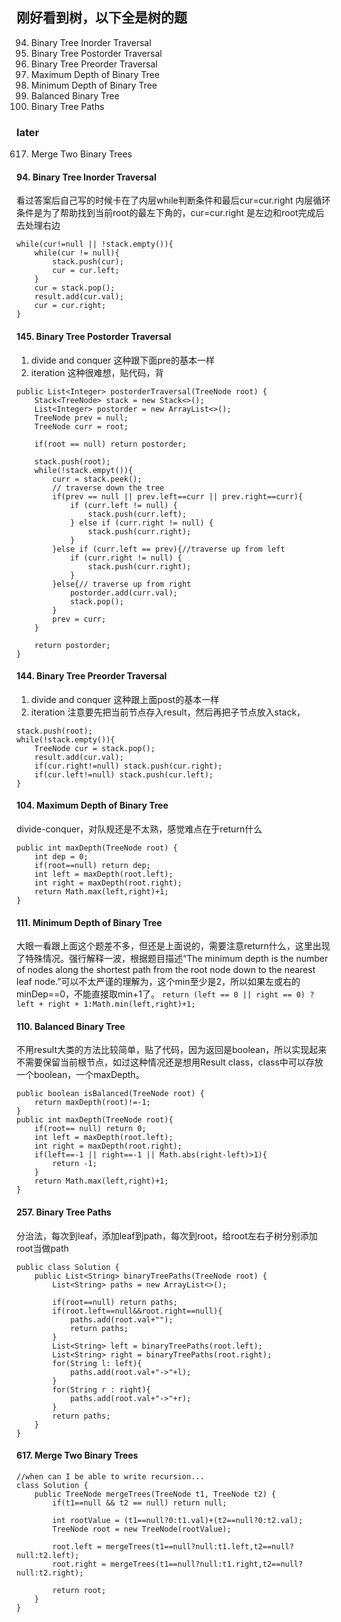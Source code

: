 ## 刚好看到树，以下全是树的题
94. Binary Tree Inorder Traversal
145. Binary Tree Postorder Traversal
144. Binary Tree Preorder Traversal
104. Maximum Depth of Binary Tree
111. Minimum Depth of Binary Tree
110. Balanced Binary Tree
257. Binary Tree Paths

### later
617. Merge Two Binary Trees



#### 94. Binary Tree Inorder Traversal
看过答案后自己写的时候卡在了内层while判断条件和最后cur=cur.right 内层循环条件是为了帮助找到当前root的最左下角的，cur=cur.right 是左边和root完成后去处理右边
```
while(cur!=null || !stack.empty()){
    while(cur != null){
        stack.push(cur);
        cur = cur.left;
    }  
    cur = stack.pop();
    result.add(cur.val);
    cur = cur.right;
}
```

#### 145. Binary Tree Postorder Traversal
1. divide and conquer 这种跟下面pre的基本一样
2. iteration 这种很难想，贴代码，背
```
public List<Integer> postorderTraversal(TreeNode root) {
    Stack<TreeNode> stack = new Stack<>();
    List<Integer> postorder = new ArrayList<>();
    TreeNode prev = null;
    TreeNode curr = root;
    
    if(root == null) return postorder;
    
    stack.push(root);
    while(!stack.empyt()){
        curr = stack.peek();
        // traverse down the tree
        if(prev == null || prev.left==curr || prev.right==curr){
            if (curr.left != null) {
                stack.push(curr.left);
            } else if (curr.right != null) {
                stack.push(curr.right);
            }
        }else if (curr.left == prev){//traverse up from left
            if (curr.right != null) {
                stack.push(curr.right);
            }
        }else{// traverse up from right
            postorder.add(curr.val);
            stack.pop();
        }
        prev = curr;
    }
    
    return postorder;
}
```

#### 144. Binary Tree Preorder Traversal
1. divide and conquer 这种跟上面post的基本一样
2. iteration 注意要先把当前节点存入result，然后再把子节点放入stack，
```
stack.push(root);
while(!stack.empty()){
    TreeNode cur = stack.pop();
    result.add(cur.val);
    if(cur.right!=null) stack.push(cur.right);
    if(cur.left!=null) stack.push(cur.left); 
}
```

#### 104. Maximum Depth of Binary Tree
divide-conquer，对队规还是不太熟，感觉难点在于return什么
```
public int maxDepth(TreeNode root) {
    int dep = 0;
    if(root==null) return dep;
    int left = maxDepth(root.left);
    int right = maxDepth(root.right);
    return Math.max(left,right)+1;
}
```

#### 111. Minimum Depth of Binary Tree
大眼一看跟上面这个题差不多，但还是上面说的，需要注意return什么，这里出现了特殊情况。强行解释一波，根据题目描述“The minimum depth is the number of nodes along the shortest path from the root node down to the nearest leaf node.”可以不太严谨的理解为，这个min至少是2，所以如果左或右的minDep==0，不能直接取min+1了。
`return (left == 0 || right == 0) ? left + right + 1:Math.min(left,right)+1;`

#### 110. Balanced Binary Tree
不用result大类的方法比较简单，贴了代码，因为返回是boolean，所以实现起来不需要保留当前根节点，如过这种情况还是想用Result class，class中可以存放一个boolean，一个maxDepth。
```
public boolean isBalanced(TreeNode root) {
    return maxDepth(root)!=-1;
}
public int maxDepth(TreeNode root){
    if(root== null) return 0;
    int left = maxDepth(root.left);
    int right = maxDepth(root.right);
    if(left==-1 || right==-1 || Math.abs(right-left)>1){
        return -1;
    }
    return Math.max(left,right)+1;
}
```

#### 257. Binary Tree Paths
分治法，每次到leaf，添加leaf到path，每次到root，给root左右子树分别添加root当做path
```
public class Solution {
    public List<String> binaryTreePaths(TreeNode root) {
        List<String> paths = new ArrayList<>();
        
        if(root==null) return paths;
        if(root.left==null&&root.right==null){
            paths.add(root.val+"");
            return paths;
        }
        List<String> left = binaryTreePaths(root.left);
        List<String> right = binaryTreePaths(root.right);
        for(String l: left){
            paths.add(root.val+"->"+l);
        }
        for(String r : right){
            paths.add(root.val+"->"+r);
        }
        return paths;
    }
}
```

#### 617. Merge Two Binary Trees
```
//when can I be able to write recursion...
class Solution {
    public TreeNode mergeTrees(TreeNode t1, TreeNode t2) {
        if(t1==null && t2 == null) return null;
        
        int rootValue = (t1==null?0:t1.val)+(t2==null?0:t2.val);
        TreeNode root = new TreeNode(rootValue);
        
        root.left = mergeTrees(t1==null?null:t1.left,t2==null?null:t2.left);
        root.right = mergeTrees(t1==null?null:t1.right,t2==null?null:t2.right);
        
        return root;
    }
}
```
